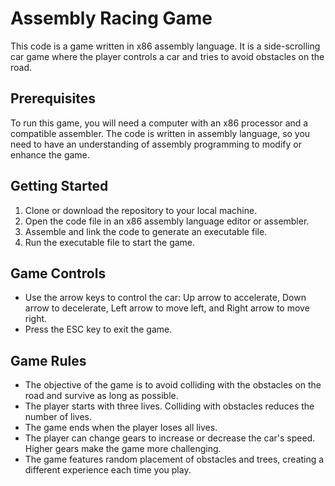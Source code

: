 # Assembly Racing Game
This code is a game written in x86 assembly language. It is a side-scrolling car game where the player controls a car and tries to avoid obstacles on the road.

 ## Prerequisites
 
To run this game, you will need a computer with an x86 processor and a compatible assembler. 
The code is written in assembly language, so you need to have an understanding of assembly programming to modify or enhance the game.

## Getting Started

1. Clone or download the repository to your local machine.
2. Open the code file in an x86 assembly language editor or assembler.
3. Assemble and link the code to generate an executable file.
4. Run the executable file to start the game.

## Game Controls

* Use the arrow keys to control the car: Up arrow to accelerate, Down arrow to decelerate, Left arrow to move left, and Right arrow to move right.
* Press the ESC key to exit the game.

## Game Rules

* The objective of the game is to avoid colliding with the obstacles on the road and survive as long as possible.
* The player starts with three lives. Colliding with obstacles reduces the number of lives.
* The game ends when the player loses all lives.
* The player can change gears to increase or decrease the car's speed. Higher gears make the game more challenging.
* The game features random placement of obstacles and trees, creating a different experience each time you play.
